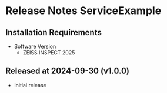 # Release Notes ServiceExample

## Installation Requirements

* Software Version
  * ZEISS INSPECT 2025

## Released at 2024-09-30 (v1.0.0)

* Initial release